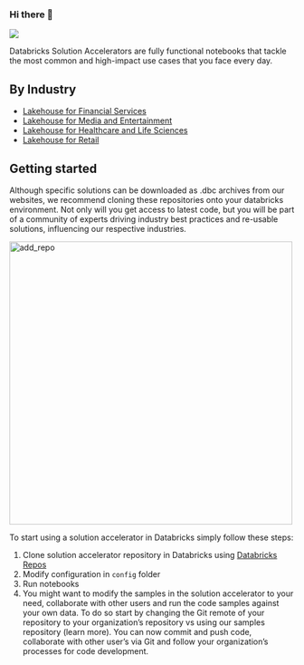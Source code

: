 ### Hi there 👋

<!--
**Databricks-BR/Databricks-BR** is a ✨ _special_ ✨ repository because its `README.md` (this file) appears on your GitHub profile.
-->


<a href="https://databricks.com/try-databricks"><img src='https://user-images.githubusercontent.com/4445837/177666587-657ae25e-9539-4182-ad2b-ec99bbfb5aaf.png'></img></a>

Databricks Solution Accelerators are fully functional notebooks that tackle the most common and high-impact use cases that you face every day.

## By Industry

- [Lakehouse for Financial Services](https://databricks.com/solutions/industries/financial-services)
- [Lakehouse for Media and Entertainment](https://databricks.com/solutions/industries/media-and-entertainment)
- [Lakehouse for Healthcare and Life Sciences](https://databricks.com/solutions/industries/healthcare-and-life-sciences)
- [Lakehouse for Retail](https://databricks.com/solutions/industries/retail-industry-solutions)

## Getting started

Although specific solutions can be downloaded as .dbc archives from our websites, we recommend cloning these repositories onto your databricks environment. Not only will you get access to latest code, but you will be part of a community of experts driving industry best practices and re-usable solutions, influencing our respective industries. 

<img width="500" alt="add_repo" src="https://user-images.githubusercontent.com/4445837/177207338-65135b10-8ccc-4d17-be21-09416c861a76.png">

To start using a solution accelerator in Databricks simply follow these steps: 

1. Clone solution accelerator repository in Databricks using [Databricks Repos](https://www.databricks.com/product/repos)
2. Modify configuration in `config` folder
3. Run notebooks
4. You might want to modify the samples in the solution accelerator to your need, collaborate with other users and run the code samples against your own data. To do so start by changing the Git remote of your repository  to your organization’s repository vs using our samples repository (learn more). You can now commit and push code, collaborate with other user’s via Git and follow your organization’s processes for code development.
